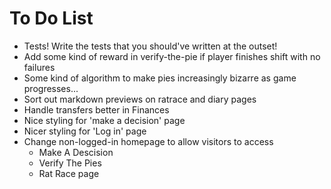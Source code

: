 # To Do List

* Tests! Write the tests that you should've written at the outset!
* Add some kind of reward in verify-the-pie if player finishes shift with no failures
* Some kind of algorithm to make pies increasingly bizarre as game progresses...
* Sort out markdown previews on ratrace and diary pages
* Handle transfers better in Finances
* Nice styling for 'make a decision' page
* Nicer styling for 'Log in' page
* Change non-logged-in homepage to allow visitors to access
  - Make A Descision
  - Verify The Pies
  - Rat Race page
